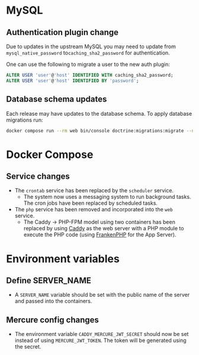 # MySQL

## Authentication plugin change

Due to updates in the upstream MySQL you may need to update from
`mysql_native_password` to`caching_sha2_password` for authentication.

One can use the following to migrate a user to the new auth plugin:

```sql
ALTER USER 'user'@'host' IDENTIFIED WITH caching_sha2_password;
ALTER USER 'user'@'host' IDENTIFIED BY 'password';
```

## Database schema updates

Each release may have updates to the database schema.  To apply database migrations run:

```bash
docker compose run --rm web bin/console doctrine:migrations:migrate --no-interaction
```


# Docker Compose

## Service changes

- The `crontab` service has been replaced by the `scheduler` service.
  - The system now uses a messaging system to run background tasks.
    The cron jobs have been replaced by scheduled tasks.
- The `php` service has been removed and incorporated into the `web` service.
  - The Caddy -> PHP-FPM model using two containers has been replaced by using
    [Caddy](https://caddyserver.com) as the web server with a PHP module to
    execute the PHP code (using [FrankenPHP](https://frankenphp.dev) for the
    App Server).


# Environment variables

## Define SERVER_NAME

- A `SERVER_NAME` variable should be set with the public name of the server and
  passed into the containers.

## Mercure config changes

- The environment variable `CADDY_MERCURE_JWT_SECRET` should now be set
  instead of using `MERCURE_JWT_TOKEN`.
  The token will be generated using the secret.

